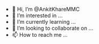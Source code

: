 - 👋 Hi, I’m @AnkitKhareMMC
- 👀 I’m interested in ...
- 🌱 I’m currently learning ...
- 💞️ I’m looking to collaborate on ...
- 📫 How to reach me ...

<!---
AnkitKhareMMC/AnkitKhareMMC is a ✨ special ✨ repository because its `README.md` (this file) appears on your GitHub profile.
You can click the Preview link to take a look at your changes.
--->
